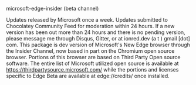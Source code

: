microsoft-edge-insider (beta channel)

Updates released by Microsoft once a week. Updates submitted to Chocolatey Community Feed for moderation within 24 hours. If a new version has been out more than 24 hours and there is no pending version, please message me through Disqus, Gitter, or at ionred.dev (a t ) gmail [dot] com. This package is dev version of Microsoft's New Edge browser through the Insider Channel, now based in part on the Chromium open source browser. Portions of this browser are based on Third Party Open source software. The entire list of Microsoft utilized open source is available at https://thirdpartysource.microsoft.com/ while the portions and licenses specific to Edge Beta are available at edge://credits/ once installed.